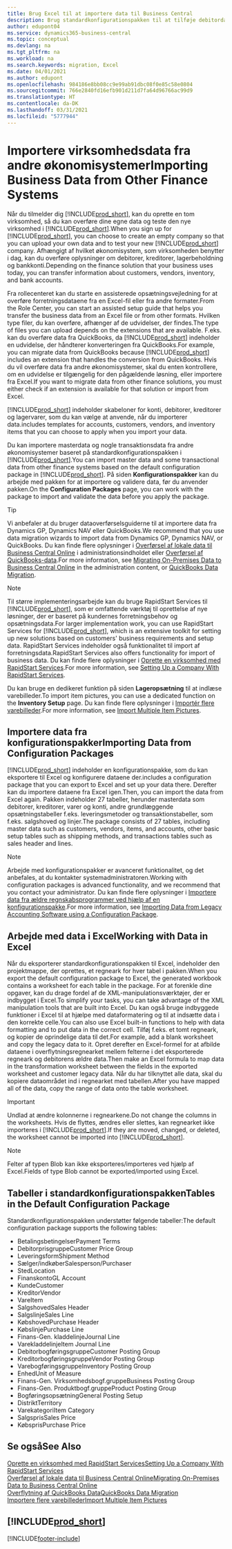 ```yaml
---
title: Brug Excel til at importere data til Business Central
description: Brug standardkonfigurationspakken til at tilføje debitordata i Excel og importere dataene tilbage til Business Central.
author: edupont04
ms.service: dynamics365-business-central
ms.topic: conceptual
ms.devlang: na
ms.tgt_pltfrm: na
ms.workload: na
ms.search.keywords: migration, Excel
ms.date: 04/01/2021
ms.author: edupont
ms.openlocfilehash: 984186e8bb08cc9e99ab91dbc08f0e85c58e0804
ms.sourcegitcommit: 766e2840fd16efb901d211d7fa64d96766ac99d9
ms.translationtype: HT
ms.contentlocale: da-DK
ms.lasthandoff: 03/31/2021
ms.locfileid: "5777944"
---
```

# <a name="importing-business-data-from-other-finance-systems"></a><span data-ttu-id="2630e-103">Importere virksomhedsdata fra andre økonomisystemer</span><span class="sxs-lookup"><span data-stu-id="2630e-103">Importing Business Data from Other Finance Systems</span></span>

<span data-ttu-id="2630e-104">Når du tilmelder dig [!INCLUDE[prod_short](includes/prod_short.md)], kan du oprette en tom virksomhed, så du kan overføre dine egne data og teste den nye virksomhed i [!INCLUDE[prod_short](includes/prod_short.md)].</span><span class="sxs-lookup"><span data-stu-id="2630e-104">When you sign up for [!INCLUDE[prod_short](includes/prod_short.md)], you can choose to create an empty company so that you can upload your own data and to test your new [!INCLUDE[prod_short](includes/prod_short.md)] company.</span></span> <span data-ttu-id="2630e-105">Afhængigt af hvilket økonomisystem, som virksomheden benytter i dag, kan du overføre oplysninger om debitorer, kreditorer, lagerbeholdning og bankkonti.</span><span class="sxs-lookup"><span data-stu-id="2630e-105">Depending on the finance solution that your business uses today, you can transfer information about customers, vendors, inventory, and bank accounts.</span></span>  

<span data-ttu-id="2630e-106">Fra rollecenteret kan du starte en assisterede opsætningsvejledning for at overføre forretningsdataene fra en Excel-fil eller fra andre formater.</span><span class="sxs-lookup"><span data-stu-id="2630e-106">From the Role Center, you can start an assisted setup guide that helps you transfer the business data from an Excel file or from other formats.</span></span> <span data-ttu-id="2630e-107">Hvilken type filer, du kan overføre, afhænger af de udvidelser, der findes.</span><span class="sxs-lookup"><span data-stu-id="2630e-107">The type of files you can upload depends on the extensions that are available.</span></span> <span data-ttu-id="2630e-108">F.eks. kan du overføre data fra QuickBooks, da [!INCLUDE[prod_short](includes/prod_short.md)] indeholder en udvidelse, der håndterer konverteringen fra QuickBooks.</span><span class="sxs-lookup"><span data-stu-id="2630e-108">For example, you can migrate data from QuickBooks because [!INCLUDE[prod_short](includes/prod_short.md)] includes an extension that handles the conversion from QuickBooks.</span></span> <span data-ttu-id="2630e-109">Hvis du vil overføre data fra andre økonomisystemer, skal du enten kontrollere, om en udvidelse er tilgængelig for den pågældende løsning, eller importere fra Excel.</span><span class="sxs-lookup"><span data-stu-id="2630e-109">If you want to migrate data from other finance solutions, you must either check if an extension is available for that solution or import from Excel.</span></span>  

[!INCLUDE[prod_short](includes/prod_short.md)] <span data-ttu-id="2630e-110">indeholder skabeloner for konti, debitorer, kreditorer og lagervarer, som du kan vælge at anvende, når du importerer data.</span><span class="sxs-lookup"><span data-stu-id="2630e-110">includes templates for accounts, customers, vendors, and inventory items that you can choose to apply when you import your data.</span></span>

<span data-ttu-id="2630e-111">Du kan importere masterdata og nogle transaktionsdata fra andre økonomisystemer baseret på standardkonfigurationspakken i [!INCLUDE[prod_short](includes/prod_short.md)].</span><span class="sxs-lookup"><span data-stu-id="2630e-111">You can import master data and some transactional data from other finance systems based on the default configuration package in [!INCLUDE[prod_short](includes/prod_short.md)].</span></span> <span data-ttu-id="2630e-112">På siden **Konfigurationspakker** kan du arbejde med pakken for at importere og validere data, før du anvender pakken.</span><span class="sxs-lookup"><span data-stu-id="2630e-112">On the **Configuration Packages** page, you can work with the package to import and validate the data before you apply the package.</span></span>  

> [!TIP]  
> <span data-ttu-id="2630e-113">Vi anbefaler at du bruger dataoverførselsguiderne til at importere data fra Dynamics GP, Dynamics NAV eller QuickBooks.</span><span class="sxs-lookup"><span data-stu-id="2630e-113">We recommend that you use data migration wizards to import data from Dynamics GP, Dynamics NAV, or QuickBooks.</span></span> <span data-ttu-id="2630e-114">Du kan finde flere oplysninger i [Overførsel af lokale data til Business Central Online](/dynamics365/business-central/dev-itpro/administration/migrate-data) i administrationsindholdet eller [Overførsel af QuickBooks-data](ui-extensions-quickbooks-data-migration.md).</span><span class="sxs-lookup"><span data-stu-id="2630e-114">For more information, see [Migrating On-Premises Data to Business Central Online](/dynamics365/business-central/dev-itpro/administration/migrate-data) in the administration content, or [QuickBooks Data Migration](ui-extensions-quickbooks-data-migration.md).</span></span>

> [!NOTE]  
> <span data-ttu-id="2630e-115">Til større implementeringsarbejde kan du bruge RapidStart Services til [!INCLUDE[prod_short](includes/prod_short.md)], som er omfattende værktøj til oprettelse af nye løsninger, der er baseret på kundernes forretningsbehov og opsætningsdata.</span><span class="sxs-lookup"><span data-stu-id="2630e-115">For larger implementation work, you can use RapidStart Services for [!INCLUDE[prod_short](includes/prod_short.md)], which is an extensive toolkit for setting up new solutions based on customers' business requirements and setup data.</span></span> <span data-ttu-id="2630e-116">RapidStart Services indeholder også funktionalitet til import af forretningsdata.</span><span class="sxs-lookup"><span data-stu-id="2630e-116">RapidStart Services also offers functionality for import of business data.</span></span> <span data-ttu-id="2630e-117">Du kan finde flere oplysninger i [Oprette en virksomhed med RapidStart Services](admin-set-up-a-company-with-rapidstart.md).</span><span class="sxs-lookup"><span data-stu-id="2630e-117">For more information, see [Setting Up a Company With RapidStart Services](admin-set-up-a-company-with-rapidstart.md).</span></span>

<span data-ttu-id="2630e-118">Du kan bruge en dedikeret funktion på siden **Lageropsætning** til at indlæse varebilleder.</span><span class="sxs-lookup"><span data-stu-id="2630e-118">To import item pictures, you can use a dedicated function on the **Inventory Setup** page.</span></span> <span data-ttu-id="2630e-119">Du kan finde flere oplysninger i [Importér flere varebilleder](inventory-how-import-item-pictures.md).</span><span class="sxs-lookup"><span data-stu-id="2630e-119">For more information, see [Import Multiple Item Pictures](inventory-how-import-item-pictures.md).</span></span>

## <a name="importing-data-from-configuration-packages"></a><span data-ttu-id="2630e-120">Importere data fra konfigurationspakker</span><span class="sxs-lookup"><span data-stu-id="2630e-120">Importing Data from Configuration Packages</span></span>
[!INCLUDE[prod_short](includes/prod_short.md)] <span data-ttu-id="2630e-121">indeholder en konfigurationspakke, som du kan eksportere til Excel og konfigurere dataene der.</span><span class="sxs-lookup"><span data-stu-id="2630e-121">includes a configuration package that you can export to Excel and set up your data there.</span></span> <span data-ttu-id="2630e-122">Derefter kan du importere dataene fra Excel igen.</span><span class="sxs-lookup"><span data-stu-id="2630e-122">Then, you can import the data from Excel again.</span></span> <span data-ttu-id="2630e-123">Pakken indeholder 27 tabeller, herunder masterdata som debitorer, kreditorer, varer og konti, andre grundlæggende opsætningstabeller f.eks. leveringsmetoder og transaktionstabeller, som f.eks. salgshoved og linjer.</span><span class="sxs-lookup"><span data-stu-id="2630e-123">The package consists of 27 tables, including master data such as customers, vendors, items, and accounts, other basic setup tables such as shipping methods, and transactions tables such as sales header and lines.</span></span>  

> [!NOTE]  
>   <span data-ttu-id="2630e-124">Arbejde med konfigurationspakker er avanceret funktionalitet, og det anbefales, at du kontakter systemadministratoren.</span><span class="sxs-lookup"><span data-stu-id="2630e-124">Working with configuration packages is advanced functionality, and we recommend that you contact your administrator.</span></span> <span data-ttu-id="2630e-125">Du kan finde flere oplysninger i [Importere data fra ældre regnskabsprogrammer ved hjælp af en konfigurationspakke](across-import-data-configuration-packages.md).</span><span class="sxs-lookup"><span data-stu-id="2630e-125">For more information, see [Importing Data from Legacy Accounting Software using a Configuration Package](across-import-data-configuration-packages.md).</span></span>

## <a name="working-with-data-in-excel"></a><span data-ttu-id="2630e-126">Arbejde med data i Excel</span><span class="sxs-lookup"><span data-stu-id="2630e-126">Working with Data in Excel</span></span>
<span data-ttu-id="2630e-127">Når du eksporterer standardkonfigurationspakken til Excel, indeholder den projektmappe, der oprettes, et regneark for hver tabel i pakken.</span><span class="sxs-lookup"><span data-stu-id="2630e-127">When you export the default configuration package to Excel, the generated workbook contains a worksheet for each table in the package.</span></span> <span data-ttu-id="2630e-128">For at forenkle dine opgaver, kan du drage fordel af de XML-manipulationsværktøjer, der er indbygget i Excel.</span><span class="sxs-lookup"><span data-stu-id="2630e-128">To simplify your tasks, you can take advantage of the XML manipulation tools that are built into Excel.</span></span> <span data-ttu-id="2630e-129">Du kan også bruge indbyggede funktioner i Excel til at hjælpe med dataformatering og til at indsætte data i den korrekte celle.</span><span class="sxs-lookup"><span data-stu-id="2630e-129">You can also use Excel built-in functions to help with data formatting and to put data in the correct cell.</span></span> <span data-ttu-id="2630e-130">Tilføj f.eks. et tomt regneark, og kopier de oprindelige data til det.</span><span class="sxs-lookup"><span data-stu-id="2630e-130">For example, add a blank worksheet and copy the legacy data to it.</span></span> <span data-ttu-id="2630e-131">Opret derefter en Excel-formel for at afbilde dataene i overflytningsregnearket mellem felterne i det eksporterede regneark og debitorens ældre data.</span><span class="sxs-lookup"><span data-stu-id="2630e-131">Then make an Excel formula to map data in the transformation worksheet between the fields in the exported worksheet and customer legacy data.</span></span> <span data-ttu-id="2630e-132">Når du har tilknyttet alle data, skal du kopiere dataområdet ind i regnearket med tabellen.</span><span class="sxs-lookup"><span data-stu-id="2630e-132">After you have mapped all of the data, copy the range of data onto the table worksheet.</span></span>  

> [!IMPORTANT]  
>  <span data-ttu-id="2630e-133">Undlad at ændre kolonnerne i regnearkene.</span><span class="sxs-lookup"><span data-stu-id="2630e-133">Do not change the columns in the worksheets.</span></span> <span data-ttu-id="2630e-134">Hvis de flyttes, ændres eller slettes, kan regnearket ikke importeres i [!INCLUDE[prod_short](includes/prod_short.md)].</span><span class="sxs-lookup"><span data-stu-id="2630e-134">If they are moved, changed, or deleted, the worksheet cannot be imported into [!INCLUDE[prod_short](includes/prod_short.md)].</span></span>

> [!NOTE]
> <span data-ttu-id="2630e-135">Felter af typen Blob kan ikke eksporteres/importeres ved hjælp af Excel.</span><span class="sxs-lookup"><span data-stu-id="2630e-135">Fields of type Blob cannot be exported/imported using Excel.</span></span>

## <a name="tables-in-the-default-configuration-package"></a><span data-ttu-id="2630e-136">Tabeller i standardkonfigurationspakken</span><span class="sxs-lookup"><span data-stu-id="2630e-136">Tables in the Default Configuration Package</span></span>
<span data-ttu-id="2630e-137">Standardkonfigurationspakken understøtter følgende tabeller:</span><span class="sxs-lookup"><span data-stu-id="2630e-137">The default configuration package supports the following tables:</span></span>

-   <span data-ttu-id="2630e-138">Betalingsbetingelser</span><span class="sxs-lookup"><span data-stu-id="2630e-138">Payment Terms</span></span>
-   <span data-ttu-id="2630e-139">Debitorprisgruppe</span><span class="sxs-lookup"><span data-stu-id="2630e-139">Customer Price Group</span></span>
-   <span data-ttu-id="2630e-140">Leveringsform</span><span class="sxs-lookup"><span data-stu-id="2630e-140">Shipment Method</span></span>
-   <span data-ttu-id="2630e-141">Sælger/indkøber</span><span class="sxs-lookup"><span data-stu-id="2630e-141">Salesperson/Purchaser</span></span>
-   <span data-ttu-id="2630e-142">Sted</span><span class="sxs-lookup"><span data-stu-id="2630e-142">Location</span></span>
-   <span data-ttu-id="2630e-143">Finanskonto</span><span class="sxs-lookup"><span data-stu-id="2630e-143">GL Account</span></span>
-   <span data-ttu-id="2630e-144">Kunde</span><span class="sxs-lookup"><span data-stu-id="2630e-144">Customer</span></span>
-   <span data-ttu-id="2630e-145">Kreditor</span><span class="sxs-lookup"><span data-stu-id="2630e-145">Vendor</span></span>
-   <span data-ttu-id="2630e-146">Vare</span><span class="sxs-lookup"><span data-stu-id="2630e-146">Item</span></span>
-   <span data-ttu-id="2630e-147">Salgshoved</span><span class="sxs-lookup"><span data-stu-id="2630e-147">Sales Header</span></span>
-   <span data-ttu-id="2630e-148">Salgslinje</span><span class="sxs-lookup"><span data-stu-id="2630e-148">Sales Line</span></span>
-   <span data-ttu-id="2630e-149">Købshoved</span><span class="sxs-lookup"><span data-stu-id="2630e-149">Purchase Header</span></span>
-   <span data-ttu-id="2630e-150">Købslinje</span><span class="sxs-lookup"><span data-stu-id="2630e-150">Purchase Line</span></span>
-   <span data-ttu-id="2630e-151">Finans-</span><span class="sxs-lookup"><span data-stu-id="2630e-151">Gen.</span></span> <span data-ttu-id="2630e-152">kladdelinje</span><span class="sxs-lookup"><span data-stu-id="2630e-152">Journal Line</span></span>
-   <span data-ttu-id="2630e-153">Varekladdelinje</span><span class="sxs-lookup"><span data-stu-id="2630e-153">Item Journal Line</span></span>
-   <span data-ttu-id="2630e-154">Debitorbogføringsgruppe</span><span class="sxs-lookup"><span data-stu-id="2630e-154">Customer Posting Group</span></span>
-   <span data-ttu-id="2630e-155">Kreditorbogføringsgruppe</span><span class="sxs-lookup"><span data-stu-id="2630e-155">Vendor Posting Group</span></span>
-   <span data-ttu-id="2630e-156">Varebogføringsgruppe</span><span class="sxs-lookup"><span data-stu-id="2630e-156">Inventory Posting Group</span></span>
-   <span data-ttu-id="2630e-157">Enhed</span><span class="sxs-lookup"><span data-stu-id="2630e-157">Unit of Measure</span></span>
-   <span data-ttu-id="2630e-158">Finans-</span><span class="sxs-lookup"><span data-stu-id="2630e-158">Gen.</span></span> <span data-ttu-id="2630e-159">Virksomhedsbogf.gruppe</span><span class="sxs-lookup"><span data-stu-id="2630e-159">Business Posting Group</span></span>
-   <span data-ttu-id="2630e-160">Finans-</span><span class="sxs-lookup"><span data-stu-id="2630e-160">Gen.</span></span> <span data-ttu-id="2630e-161">Produktbogf.gruppe</span><span class="sxs-lookup"><span data-stu-id="2630e-161">Product Posting Group</span></span>
-   <span data-ttu-id="2630e-162">Bogføringsopsætning</span><span class="sxs-lookup"><span data-stu-id="2630e-162">General Posting Setup</span></span>
-   <span data-ttu-id="2630e-163">Distrikt</span><span class="sxs-lookup"><span data-stu-id="2630e-163">Territory</span></span>
-   <span data-ttu-id="2630e-164">Varekategori</span><span class="sxs-lookup"><span data-stu-id="2630e-164">Item Category</span></span>
-   <span data-ttu-id="2630e-165">Salgspris</span><span class="sxs-lookup"><span data-stu-id="2630e-165">Sales Price</span></span>
-   <span data-ttu-id="2630e-166">Købspris</span><span class="sxs-lookup"><span data-stu-id="2630e-166">Purchase Price</span></span>

## <a name="see-also"></a><span data-ttu-id="2630e-167">Se også</span><span class="sxs-lookup"><span data-stu-id="2630e-167">See Also</span></span>
[<span data-ttu-id="2630e-168">Oprette en virksomhed med RapidStart Services</span><span class="sxs-lookup"><span data-stu-id="2630e-168">Setting Up a Company With RapidStart Services</span></span>](admin-set-up-a-company-with-rapidstart.md)  
[<span data-ttu-id="2630e-169">Overførsel af lokale data til Business Central Online</span><span class="sxs-lookup"><span data-stu-id="2630e-169">Migrating On-Premises Data to Business Central Online</span></span>](/dynamics365/business-central/dev-itpro/administration/migrate-data)  
[<span data-ttu-id="2630e-170">Overflytning af QuickBooks Data</span><span class="sxs-lookup"><span data-stu-id="2630e-170">QuickBooks Data Migration</span></span>](ui-extensions-quickbooks-data-migration.md)  
[<span data-ttu-id="2630e-171">Importere flere varebilleder</span><span class="sxs-lookup"><span data-stu-id="2630e-171">Import Multiple Item Pictures</span></span>](inventory-how-import-item-pictures.md)

## [!INCLUDE[prod_short](includes/free_trial_md.md)]  


[!INCLUDE[footer-include](includes/footer-banner.md)]